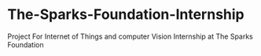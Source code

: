 # The-Sparks-Foundation-Internship
Project For Internet of Things and computer Vision Internship at The Sparks Foundation
